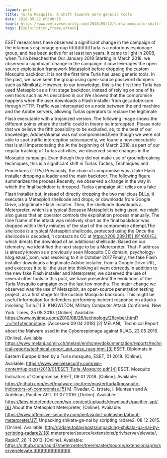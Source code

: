 ```yaml
---
layout: post
title: Turla Mosquito: A shift towards more generic tools
date: 2018-05-22 00:00:13
tourl: https://www.welivesecurity.com/2018/05/22/turla-mosquito-shift-towards-generic-tools/
tags: [Exploitation,frame,attack]
---
```

ESET researchers have observed a significant change in the campaign of the infamous espionage group tttttttttttttttTurla is a notorious espionage group, and has been active for at least ten years. It came to light in 2008, when Turla breached the Our January 2018 Starting in March 2018, we observed a significant change in the campaign: it now leverages the open source exploitation framework Metasploit before dropping the custom Mosquito backdoor. It is not the first time Turla has used generic tools. In the past, we have seen the group using open-source password dumpers such as Mimikatz. However, to our knowledge, this is the first time Turla has used Metasploit as a first stage backdoor, instead of relying on one of its own tools such as As described in our We showed that the compromise happens when the user downloads a Flash installer from get.adobe.com through HTTP. Traffic was intercepted on a node between the end machine and the Adobe servers, allowing Turlas operators to replace the legitimate Flash executable with a trojanized version. The following image shows the different points where the traffic could in theory be intercepted. Please note that we believe the fifth possibility to be excluded, as, to the best of our knowledge, Adobe/Akamai was not compromised.Even though we were not able to spot traffic interception subsequently, we found a new executable that is still impersonating the At the beginning of March 2018, as part of our regular tracking of Turlas activities, we observed some changes in the Mosquito campaign. Even though they did not make use of groundbreaking techniques, this is a significant shift in Turlas Tactics, Techniques and Procedures (TTPs).Previously, the chain of compromise was a fake Flash installer dropping a loader and the main backdoor. The following figure summarizes the process.Recently, we observed a change in the way in which the final backdoor is dropped. Turlas campaign still relies on a fake Flash installer but, instead of directly dropping the two malicious DLLs, it executes a Metasploit shellcode and drops, or downloads from Google Drive, a legitimate Flash installer. Then, the shellcode downloads a Meterpreter, which is a typical Because Metasploit is being used, we might also guess that an operator controls the exploitation process manually. The time frame of the attack was relatively short as the final backdoor was dropped within thirty minutes of the start of the compromise attempt.The shellcode is a typical Metasploit shellcode, protected using the Once the shellcode is decoded, it contacts its CC at https://209.239.115[.]91/6OHEJ, which directs the download of an additional shellcode. Based on our telemetry, we identified the next stage to be a Meterpreter. That IP address is already known as a previously seen Mosquito CC domain, psychology-blog.ezua[.]com, was resolving to it in October 2017.Finally, the fake Flash installer downloads a legitimate Adobe installer, from a Google Drive URL, and executes it to lull the user into thinking all went correctly.In addition to the new fake Flash installer and Meterpreter, we observed the use of several other tools.In this post, we have presented the evolutions of the Turla Mosquito campaign over the last few months. The major change we observed was the use of Metasploit, an open-source penetration testing project, as a first stage for the custom Mosquito backdoor. This might be useful information for defenders performing incident response on attacks involving Turla.[1] B. KNOWLTON, Military Computer Attack Confirmed, New York Times, 25 08 2010. [Online]. Available: https://www.nytimes.com/2010/08/26/technology/26cyber.html?_r=1ref=technology. [Accessed 09 04 2018].[2] MELANI,  Technical Report about the Malware used in the Cyberespionage against RUAG, 23 05 2016. [Online]. Available: https://www.melani.admin.ch/melani/en/home/dokumentation/reports/technical-reports/technical-report_apt_case_ruag.html.[3] ESET, Diplomats in Eastern Europe bitten by a Turla mosquito, ESET, 01 2018. [Online]. Available: https://www.welivesecurity.com/wp-content/uploads/2018/01/ESET_Turla_Mosquito.pdf.[4] ESET, Mosquito Indicators of Compromise, ESET, 09 01 2018. [Online]. Available: https://github.com/eset/malware-ioc/tree/master/turla#mosquito-indicators-of-compromise.[5] M. Tivadar, C. Istrate, I. Muntean and A. Ardelean, Pacifier APT, 01 07 2016. [Online]. Available: https://labs.bitdefender.com/wp-content/uploads/downloads/pacifier-apt/.[6] About the Metasploit Meterpreter, [Online]. Available: https://www.offensive-security.com/metasploit-unleashed/about-meterpreter/.[7] Unpacking shikata-ga-nai by scripting radare2, 08 12 2015. [Online]. Available: http://radare.today/posts/unpacking-shikata-ga-nai-by-scripting-radare2/.[8] meterpreter/source/extensions/priv/server/elevate/, Rapid7, 26 11 2013. [Online]. Available: https://github.com/rapid7/meterpreter/tree/master/source/extensions/priv/server/elevate.tttttttttttttttttttttttttt